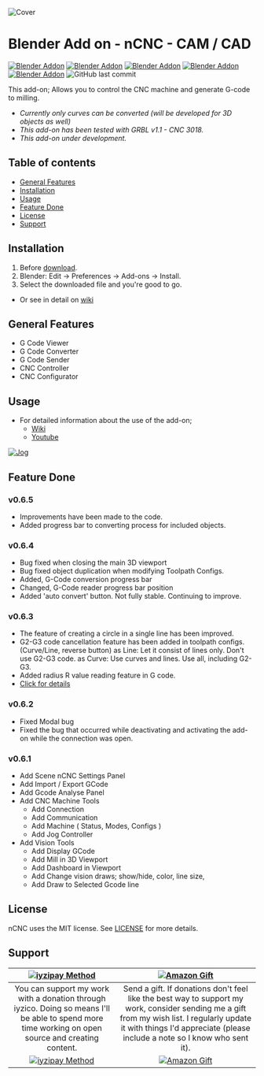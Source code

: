 ![Cover](https://user-images.githubusercontent.com/73780835/98469456-cff8f880-21f0-11eb-9431-a0b6cd2e5d80.png)
# Blender Add on - nCNC - CAM / CAD
[![Blender Addon](https://img.shields.io/badge/Blender-2.9-orange?&style=flat&logo=blender&logoColor=white)](https://www.blender.org/download/releases/2-90/)
[![Blender Addon](https://img.shields.io/badge/Addon-nCNC-orange)](https://github.com/manahter/nCNC)
[![Blender Addon](https://img.shields.io/github/v/release/manahter/nCNC)](https://github.com/manahter/nCNC)
[![Blender Addon](https://img.shields.io/github/release-date-pre/manahter/nCNC)](https://github.com/manahter/nCNC)
[![Blender Addon](https://img.shields.io/github/license/manahter/nCNC)](https://github.com/manahter/nCNC/blob/main/LICENSE)
![GitHub last commit](https://img.shields.io/github/last-commit/manahter/nCNC)

This add-on; Allows you to control the CNC machine and generate G-code to milling.

* _Currently only curves can be converted (will be developed for 3D objects as well)_
* _This add-on has been tested with GRBL v1.1 - CNC 3018._
* _This add-on under development._

## Table of contents
* [General Features](#General-Features)
* [Installation](#Installation)
* [Usage](#Usage)
* [Feature Done](#Feature-Done)
* [License](#License)
* [Support](#Support)


## Installation
1. Before [download](https://github.com/manahter/nCNC/releases/latest/download/nCNC.zip).
2. Blender: Edit -> Preferences -> Add-ons -> Install.
3. Select the downloaded file and you're good to go.
* Or see in detail on [wiki](https://github.com/manahter/nCNC/wiki/Installation)

## General Features
* G Code Viewer
* G Code Converter
* G Code Sender
* CNC Controller
* CNC Configurator

## Usage
- For detailed information about the use of the add-on;
  * [Wiki](https://github.com/manahter/nCNC/wiki)
  * [Youtube](https://www.youtube.com/watch?v=mPNej4vpJvc&list=PLEhXwZnmfmZUFy7qmVqo_J2PuXGDBswYh)

[![Jog](https://user-images.githubusercontent.com/73780835/98465377-bef0bd00-21d9-11eb-8c31-b40152f22837.gif)](https://youtu.be/6yTcJT8kL2c?t=286 "go Youtube Video")

## Feature Done
### v0.6.5
* Improvements have been made to the code.
* Added progress bar to converting process for included objects.

### v0.6.4
* Bug fixed when closing the main 3D viewport
* Bug fixed object duplication when modifying Toolpath Configs.
* Added, G-Code conversion progress bar
* Changed, G-Code reader progress bar position
* Added 'auto convert' button. Not fully stable. Continuing to improve.

### v0.6.3
* The feature of creating a circle in a single line has been improved.
* G2-G3 code cancellation feature has been added in toolpath configs. (Curve/Line, reverse button)
as Line: Let it consist of lines only. Don't use G2-G3 code.
as Curve: Use curves and lines. Use all, including G2-G3.
* Added radius R value reading feature in G code.
* [Click for details](https://github.com/manahter/nCNC/releases/tag/v0.6.3)

### v0.6.2
* Fixed Modal bug
* Fixed the bug that occurred while deactivating and activating the add-on while the connection was open.

### v0.6.1
* Add Scene nCNC Settings Panel
* Add Import / Export GCode
* Add Gcode Analyse Panel
* Add CNC Machine Tools
  * Add Connection
  * Add Communication
  * Add Machine ( Status, Modes, Configs )
  * Add Jog Controller
* Add Vision Tools
  * Add Display GCode
  * Add Mill in 3D Viewport
  * Add Dashboard in Viewport
  * Add Change vision draws; show/hide, color, line size, 
  * Add Draw to Selected Gcode line

## License
nCNC uses the MIT license. See [LICENSE](https://github.com/manahter/nCNC/blob/main/LICENSE) for more details.

## Support
| [![iyzipay Method](https://www.iyzico.com/assets/images/content/logo.svg)](https://iyzi.link/AFuRiw)  | [![Amazon Gift](https://upload.wikimedia.org/wikipedia/commons/thumb/6/62/Amazon.com-Logo.svg/300px-Amazon.com-Logo.svg.png)](https://www.amazon.com/hz/wishlist/ls/1FK123QWD8L6T?ref_=wl_share)   |
|:------------:|:---------------:|
| You can support my work with a donation through iyzico. Doing so means I'll be able to spend more time working on open source and creating content. | Send a gift. If donations don't feel like the best way to support my work, consider sending me a gift from my wish list. I regularly update it with things I'd appreciate (please include a note so I know who sent it). |
| [![iyzipay Method](https://img.shields.io/badge/-donate-1e64ff?style=for-the-badge)](https://iyzi.link/AFvxng)| [![Amazon Gift](https://img.shields.io/badge/-Send_Gift-fe9a2f?style=for-the-badge)](https://www.amazon.com/hz/wishlist/ls/1FK123QWD8L6T?ref_=wl_share) |
